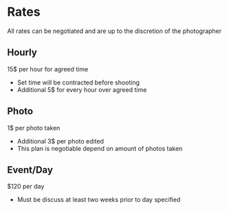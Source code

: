 # Rates
All rates can be negotiated and are up to the discretion of the photographer

## Hourly
15$ per hour for agreed time
* Set time will be contracted before shooting
* Additional 5$ for every hour over agreed time

## Photo
1$ per photo taken
* Additional 3$ per photo edited
* This plan is negotiable depend on amount of photos taken

## Event/Day
$120 per day
* Must be discuss at least two weeks prior to day specified
